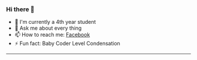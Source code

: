 ### Hi there 👋
<!-- - 🌱 I’m currently learning ...
- 👯 I’m looking to collaborate on ...
- 🤔 I’m looking for help with ... 
- 😄 Pronouns: Suxi
-->

- 🔭 I'm currently a 4th year student
- 💬 Ask me about every thing
- 📫 How to reach me: <a href="https://www.facebook.com/Nam.MaiNhatNam/">Facebook</a>
- ⚡ Fun fact: Baby Coder Level Condensation 
<hr>
